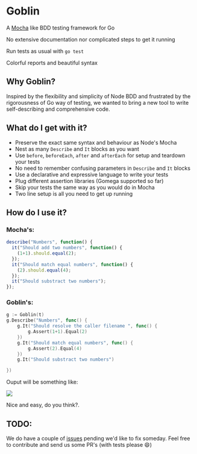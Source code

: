 Goblin
======

A [Mocha](http://visionmedia.github.io/mocha/) like BDD testing framework for Go

No extensive documentation nor complicated steps to get it running

Run tests as usual with `go test`

Colorful reports and beautiful syntax


Why Goblin?
-----------

Inspired by the flexibility and simplicity of Node BDD and frustrated by the
rigorousness of Go way of testing, we wanted to bring a new tool to 
write self-describing and comprehensive code.



What do I get with it?
----------------------

- Preserve the exact same syntax and behaviour as Node's Mocha
- Nest as many `Describe` and `It` blocks as you want
- Use `before`, `beforeEach`, `after` and `afterEach` for setup and teardown your tests
- No need to remember confusing parameters in `Describe` and `It` blocks
- Use a declarative and expressive language to write your tests
- Plug different assertion libraries (Gomega supported so far)
- Skip your tests the same way as you would do in Mocha
- Two line setup is all you need to get up running



How do I use it?
----------------

### Mocha's: 

```javascript
describe("Numbers", function() {
  it("Should add two numbers", function() {
    (1+1).should.equal(2);
  });
  it("Should match equal numbers", function() {
    (2).should.equal(4);
  });
  it("Should substract two numbers");
});
```


### Goblin's: 

```go
g := Goblin(t)
g.Describe("Numbers", func() {
    g.It("Should resolve the caller filename ", func() {
        g.Assert(1+1).Equal(2)
    })
    g.It("Should match equal numbers", func() {
        g.Assert(2).Equal(4)
    })
    g.It("Should substract two numbers")

})

```


Ouput will be something like:

![](https://github.com/marcosnils/goblin/blob/unstable/goblin_output.png?raw=true)


Nice and easy, do you think?.


TODO:
-----

We do have a couple of [issues](https://github.com/franela/goblin/issues) pending we'd like to fix someday. Feel free to
contribute and send us some PR's (with tests please :smile:)
